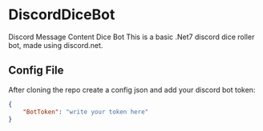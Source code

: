 # DiscordDiceBot
Discord Message Content Dice Bot
This is a basic .Net7 discord dice roller bot, made using discord.net.

## Config File
After cloning the repo create a config json and add your discord bot token:
```json
{
	"BotToken": "write your token here"
}
```